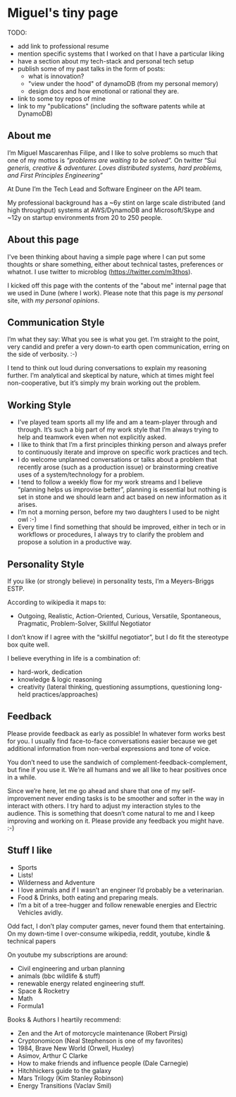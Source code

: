 # Miguel's tiny page

TODO:
- add link to professional resume
- mention specific systems that I worked on that I have a particular liking
- have a section about my tech-stack and personal tech setup
- publish some of my past talks in the form of posts:
  - what is innovation?
  - "view under the hood" of dynamoDB (from my personal memory)
  - design docs and how emotional or rational they are.
- link to some toy repos of mine
- link to my "publications" (including the software patents while at DynamoDB) 

## About me

I’m Miguel Mascarenhas Filipe, and I like to solve problems so much that one of my mottos is *“problems are waiting to be solved”.* On twitter “Sui *generis, creative & adventurer. Loves distributed systems, hard problems, and First Principles Engineering”*

At Dune I’m the Tech Lead and Software Engineer on the API team.

My professional background has a ~6y stint on large scale distributed (and high throughput) systems at AWS/DynamoDB and Microsoft/Skype and ~12y on startup environments from 20 to 250 people.

## About this page

I've been thinking about having a simple page where I can put some thoughts or share something, either about technical tastes, preferences or whatnot. I use twitter to microblog (https://twitter.com/m3thos).

I kicked off this page with the contents of the "about me" internal page that we used in Dune (where I work).
Please note that this page is my *personal* site, with *my personal opinions*. 

## Communication Style

I’m what they say: What you see is what you get. I’m straight to the point, very candid and prefer a very down-to earth open communication, erring on the side of verbosity. :-)

I tend to think out loud during conversations to explain my reasoning further. I’m analytical and skeptical by nature, which at times might feel non-cooperative, but it’s simply my brain working out the problem.

## Working Style

- I’ve played team sports all my life and am a team-player through and through. It’s such a big part of my work style that I’m always trying to help and teamwork even when not explicitly asked.
- I like to think that I’m a first principles thinking person and always prefer to continuously iterate and improve on specific work practices and tech.
- I do welcome unplanned conversations or talks about a problem that recently arose (such as a production issue) or brainstorming  creative uses of a system/technology for a problem.
- I tend to follow a weekly flow for my work streams and I believe “planning helps us improvise better”, planning is essential but nothing is set in stone and we should learn and act based on new information as it arises.
- I’m not a morning person, before my two daughters I used to be night owl :-)
- Every time I find something that should be improved, either in tech or in workflows or procedures, I always try to clarify the problem and propose a solution in a productive way.

## Personality Style

If you like (or strongly believe) in personality tests, I’m a Meyers-Briggs ESTP.

According to wikipedia it maps to:

- Outgoing, Realistic, Action-Oriented, Curious, Versatile, Spontaneous, Pragmatic, Problem-Solver, Skillful Negotiator

I don’t know if I agree with the “skillful negotiator”, but I do fit the stereotype box quite well.

I believe everything in life is a combination of:

- hard-work, dedication
- knowledge & logic reasoning
- creativity (lateral thinking, questioning assumptions, questioning long-held practices/approaches)

## Feedback

Please provide feedback as early as possible! In whatever form works best for you. I usually find face-to-face conversations easier because we get additional information from non-verbal expressions and tone of voice.

You don’t need to use the sandwich of complement-feedback-complement, but fine if you use it. We’re all humans and we all like to hear positives once in a while.

Since we’re here, let me go ahead and share that one of my self-improvement never ending tasks is to be smoother and softer in the way in interact with others. I try hard to adjust my interaction styles to the audience. This is something that doesn’t come natural to me and I keep improving and working on it. Please provide any feedback you might have. :-)

## Stuff I like

- Sports
- Lists!
- Wilderness and Adventure
- I love animals and if I wasn’t an engineer I’d probably be a veterinarian.
- Food & Drinks, both eating and preparing meals.
- I’m a bit of a tree-hugger and follow renewable energies and Electric Vehicles avidly.

Odd fact, I don’t play computer games, never found them that entertaining. On my down-time I over-consume wikipedia, reddit, youtube, kindle & technical papers

On youtube my subscriptions are around:

- Civil engineering and urban planning
- animals (bbc wildlife & stuff)
- renewable energy related engineering stuff.
- Space & Rocketry
- Math
- Formula1

Books & Authors I heartily recommend:

- Zen and the Art of motorcycle maintenance (Robert Pirsig)
- Cryptonomicon (Neal Stephenson is one of my favorites)
- 1984, Brave New World (Orwell, Huxley)
- Asimov, Arthur C Clarke
- How to make friends and influence people (Dale Carnegie)
- Hitchhickers guide to the galaxy
- Mars Trilogy (Kim Stanley Robinson)
- Energy Transitions (Vaclav Smil)
